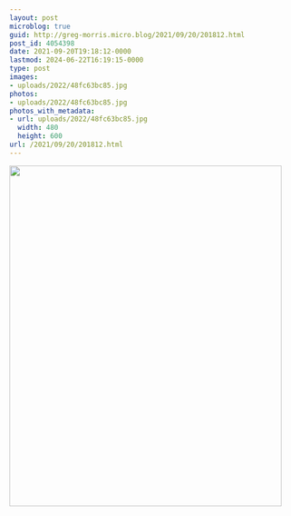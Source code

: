 ```yaml
---
layout: post
microblog: true
guid: http://greg-morris.micro.blog/2021/09/20/201812.html
post_id: 4054398
date: 2021-09-20T19:18:12-0000
lastmod: 2024-06-22T16:19:15-0000
type: post
images:
- uploads/2022/48fc63bc85.jpg
photos:
- uploads/2022/48fc63bc85.jpg
photos_with_metadata:
- url: uploads/2022/48fc63bc85.jpg
  width: 480
  height: 600
url: /2021/09/20/201812.html
---
```



<img src="uploads/2022/48fc63bc85.jpg" width="480" height="600" alt="">
